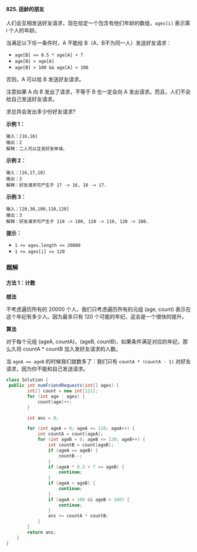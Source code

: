 #### 825. 适龄的朋友

人们会互相发送好友请求，现在给定一个包含有他们年龄的数组，`ages[i]` 表示第 i 个人的年龄。

当满足以下任一条件时，A 不能给 B（A、B不为同一人）发送好友请求：

- `age[B] <= 0.5 * age[A] + 7`
- `age[B] > age[A]`
- `age[B] > 100 && age[A] < 100`

否则，A 可以给 B 发送好友请求。

注意如果 A 向 B 发出了请求，不等于 B 也一定会向 A 发出请求。而且，人们不会给自己发送好友请求。 

求总共会发出多少份好友请求?

**示例 1：**

```shell
输入：[16,16]
输出：2
解释：二人可以互发好友申请。
```

**示例 2：**

```shell
输入：[16,17,18]
输出：2
解释：好友请求可产生于 17 -> 16, 18 -> 17.
```

**示例 3：**

```shell
输入：[20,30,100,110,120]
输出：3
解释：好友请求可产生于 110 -> 100, 120 -> 110, 120 -> 100.
```

**提示：**

- `1 <= ages.length <= 20000`
- `1 <= ages[i] <= 120`

### 题解

#### 方法 1：计数

**想法**

不考虑遍历所有的 20000 个人，我们只考虑遍历所有的元组 (age, count) 表示在这个年纪有多少人。因为最多只有 120 个可能的年纪，这会是一个很快的提升。

**算法**

对于每个元组 (ageA, countA)，(ageB, countB)，如果条件满足对应的年纪，那么久将 countA * countB 加入发好友请求的人数。

当 `ageA == ageB` 的时候我们就数多了：我们只有 `countA * (countA - 1)` 对好友请求，因为你不能和自己发送请求。

```java
class Solution {
 public int numFriendRequests(int[] ages) {
        int[] count = new int[121];
        for (int age : ages) {
            count[age]++;
        }

        int ans = 0;

        for (int ageA = 0; ageA <= 120; ageA++) {
            int countA = count[ageA];
            for (int ageB = 0; ageB <= 120; ageB++) {
                int countB = count[ageB];
                if (ageA == ageB) {
                    countB--;
                }
                if (ageA * 0.5 + 7 >= ageB) {
                    continue;
                }
                if (ageA < ageB) {
                    continue;
                }
                if (ageA < 100 && ageB > 100) {
                    continue;
                }
                ans += countA * countB;
            }
        }
        return ans;
    }
}
```

